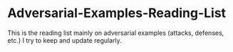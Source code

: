 # Adversarial-Examples-Reading-List
This is the reading list mainly on adversarial examples (attacks, defenses, etc.) I try to keep and update regularly.
